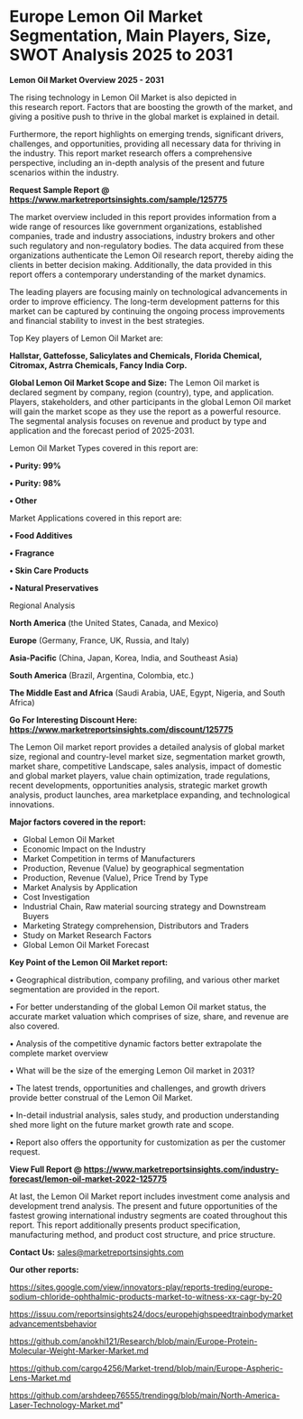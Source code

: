 # Europe Lemon Oil Market Segmentation, Main Players, Size, SWOT Analysis 2025 to 2031

<Strong> Lemon Oil Market Overview 2025 - 2031</strong>

The rising technology in Lemon Oil Market is also depicted in this research report. Factors that are boosting the growth of the market, and giving a positive push to thrive in the global market is explained in detail.

Furthermore, the report highlights on emerging trends, significant drivers, challenges, and opportunities, providing all necessary data for thriving in the industry. This report market research offers a comprehensive perspective, including an in-depth analysis of the present and future scenarios within the industry.

<strong>Request Sample Report @ <a href=https://www.marketreportsinsights.com/sample/125775>https://www.marketreportsinsights.com/sample/125775</a></strong>

The market overview included in this report provides information from a wide range of resources like government organizations, established companies, trade and industry associations, industry brokers and other such regulatory and non-regulatory bodies. The data acquired from these organizations authenticate the Lemon Oil research report, thereby aiding the clients in better decision making. Additionally, the data provided in this report offers a contemporary understanding of the market dynamics.

The leading players are focusing mainly on technological advancements in order to improve efficiency. The long-term development patterns for this market can be captured by continuing the ongoing process improvements and financial stability to invest in the best strategies.

Top Key players of Lemon Oil Market are:

<strong>Hallstar, Gattefosse, Salicylates and Chemicals, Florida Chemical, Citromax, Astrra Chemicals, Fancy India Corp.</strong>

<strong><b>Global Lemon Oil Market Scope and Size:</b></strong>
The Lemon Oil market is declared segment by company, region (country), type, and application. Players, stakeholders, and other participants in the global Lemon Oil market will gain the market scope as they use the report as a powerful resource. The segmental analysis focuses on revenue and product by type and application and the forecast period of 2025-2031.

Lemon Oil Market Types covered in this report are:

<strong>• Purity: 99%

• Purity: 98%

• Other</strong>

Market Applications covered in this report are:

<strong>• Food Additives

• Fragrance

• Skin Care Products

• Natural Preservatives</strong> 

Regional Analysis

<strong>North America</strong> (the United States, Canada, and Mexico)

<strong>Europe</strong> (Germany, France, UK, Russia, and Italy)

<strong>Asia-Pacific</strong> (China, Japan, Korea, India, and Southeast Asia)

<strong>South America</strong> (Brazil, Argentina, Colombia, etc.)

<strong>The Middle East and Africa</strong> (Saudi Arabia, UAE, Egypt, Nigeria, and South Africa)

<strong>Go For Interesting Discount Here: <a href=https://www.marketreportsinsights.com/discount/125775>https://www.marketreportsinsights.com/discount/125775</a></strong>

The Lemon Oil market report provides a detailed analysis of global market size, regional and country-level market size, segmentation market growth, market share, competitive Landscape, sales analysis, impact of domestic and global market players, value chain optimization, trade regulations, recent developments, opportunities analysis, strategic market growth analysis, product launches, area marketplace expanding, and technological innovations.

<strong><b>Major factors covered in the report:</b></strong>
<ul>
  <li>Global Lemon Oil Market </li>
  <li>Economic Impact on the Industry</li>
  <li>Market Competition in terms of Manufacturers</li>
  <li>Production, Revenue (Value) by geographical segmentation</li>
  <li>Production, Revenue (Value), Price Trend by Type</li>
  <li>Market Analysis by Application</li>
  <li>Cost Investigation</li>
  <li>Industrial Chain, Raw material sourcing strategy and Downstream Buyers</li>
  <li>Marketing Strategy comprehension, Distributors and Traders</li>
  <li>Study on Market Research Factors</li>
  <li>Global Lemon Oil Market Forecast</li>
</ul>

<strong><b>Key Point of the Lemon Oil Market report:</b></strong>

• Geographical distribution, company profiling, and various other market segmentation are provided in the report.

• For better understanding of the global Lemon Oil market status, the accurate market valuation which comprises of size, share, and revenue are also covered.

• Analysis of the competitive dynamic factors better extrapolate the complete market overview

• What will be the size of the emerging Lemon Oil market in 2031?

• The latest trends, opportunities and challenges, and growth drivers provide better construal of the Lemon Oil Market.

• In-detail industrial analysis, sales study, and production understanding shed more light on the future market growth rate and scope.

• Report also offers the opportunity for customization as per the customer request.

<strong><b>View Full Report @ <a href=https://www.marketreportsinsights.com/industry-forecast/lemon-oil-market-2022-125775>https://www.marketreportsinsights.com/industry-forecast/lemon-oil-market-2022-125775</a></b></strong>


At last, the Lemon Oil Market report includes investment come analysis and development trend analysis. The present and future opportunities of the fastest growing international industry segments are coated throughout this report. This report additionally presents product specification, manufacturing method, and product cost structure, and price structure.

<strong>Contact Us:</strong>
sales@marketreportsinsights.com

<strong>Our other reports:</strong>

<a href=https://sites.google.com/view/innovators-play/reports-treding/europe-sodium-chloride-ophthalmic-products-market-to-witness-xx-cagr-by-20>https://sites.google.com/view/innovators-play/reports-treding/europe-sodium-chloride-ophthalmic-products-market-to-witness-xx-cagr-by-20</a>

<a href=https://issuu.com/reportsinsights24/docs/europehighspeedtrainbodymarketadvancementsbehavior>https://issuu.com/reportsinsights24/docs/europehighspeedtrainbodymarketadvancementsbehavior</a>

<a href=https://github.com/anokhi121/Research/blob/main/Europe-Protein-Molecular-Weight-Marker-Market.md>https://github.com/anokhi121/Research/blob/main/Europe-Protein-Molecular-Weight-Marker-Market.md</a>

<a href=https://github.com/cargo4256/Market-trend/blob/main/Europe-Aspheric-Lens-Market.md>https://github.com/cargo4256/Market-trend/blob/main/Europe-Aspheric-Lens-Market.md</a>

<a href=https://github.com/arshdeep76555/trendingg/blob/main/North-America-Laser-Technology-Market.md>https://github.com/arshdeep76555/trendingg/blob/main/North-America-Laser-Technology-Market.md</a>"
